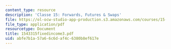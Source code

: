 ```yaml
---
content_type: resource
description: 'Classe 15: Forwards, Futures & Swaps'
file: https://ol-ocw-studio-app-production.s3.amazonaws.com/courses/15-433-investments-spring-2003/abfe7b1a57a66c6daf4c6380b8ef617e_1543315fixedincome3.pdf
file_type: application/pdf
resourcetype: Document
title: 1543315fixedincome3.pdf
uid: abfe7b1a-57a6-6c6d-af4c-6380b8ef617e
---
```

